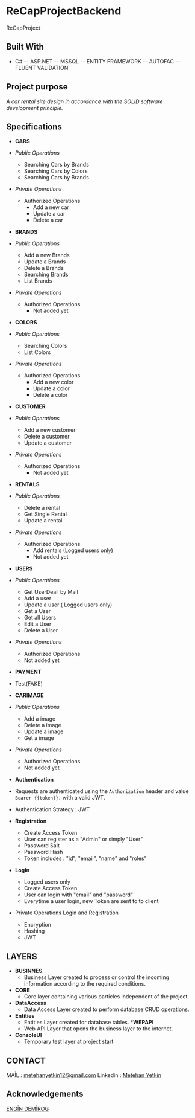 # ReCapProjectBackend
ReCapProject
## Built With
* C# -- ASP.NET -- MSSQL -- ENTITY FRAMEWORK -- AUTOFAC -- FLUENT VALIDATION
## Project purpose
*A car rental site design in accordance with the SOLID software development principle.*

## Specifications
* __CARS__
* *Public Operations*
  * Searching Cars by Brands
  * Searching Cars by Colors
  * Searching Cars by Brands
  
* *Private Operations*
  * Authorized Operations
    * Add a new car
    * Update a car
    * Delete a car
   
* __BRANDS__
* *Public Operations*
  * Add a new Brands
  * Update a Brands
  * Delete a Brands
  * Searching Brands 
  * List Brands
 
  
* *Private Operations*
  * Authorized Operations
    * Not added yet
    
  
* __COLORS__
* *Public Operations*
  * Searching Colors 
  * List Colors
 
* *Private Operations*
  * Authorized Operations
    * Add a new color
    * Update a color
    * Delete a color
    
* __CUSTOMER__
* *Public Operations*
  * Add a new customer
  * Delete a customer
  * Update a customer
 
* *Private Operations*
  * Authorized Operations
    * Not added yet
    
* __RENTALS__
* *Public Operations*
  * Delete a rental
  * Get Single Rental 
  * Update a rental
  
 
* *Private Operations*
  * Authorized Operations
    * Add rentals (Logged users only)
    * Not added yet


* __USERS__
* *Public Operations*
  * Get UserDeail by Mail
  * Add a user
  * Update a user ( Logged users only)
  * Get a User
  * Get all Users
  * Edit a User
  * Delete a User
  
* *Private Operations*
  * Authorized Operations
  * Not added yet
  
* __PAYMENT__
* Test(FAKE)

* __CARIMAGE__
* *Public Operations*
  * Add a image
  * Delete a image
  * Update a image 
  * Get a image
* *Private Operations*
  * Authorized Operations
  * Not added yet

* __Authentication__
* Requests are authenticated using the  `Authorization` header and value `Bearer {{token}}.`  with a valid JWT.
* Authentication Strategy : JWT
* __Registration__
  * Create Access Token
  * User can register as a "Admin" or simply "User"
  * Password Salt
  * Password Hash
  * Token includes : "id", "email", "name" and "roles"
* __Login__
  * Logged users only
  * Create Access Token
  * User can login with "email" and "password"
  * Everytime a user login, new Token are sent to to client

* Private Operations Login and Registration
  * Encryption
  * Hashing
  * JWT
  

## LAYERS 

* __BUSINNES__
  * Business Layer created to process or control the incoming information according to the required conditions.
* __CORE__
  * Core layer containing various particles independent of the project.
* __DataAccess__
  * Data Access Layer created to perform database CRUD operations.
* __Entities__
  * Entities Layer created for database tables.
*__WEPAPI__
  * Web API Layer that opens the business layer to the internet. 
* __ConsoleUI__
  * Temporary test layer at project start

## CONTACT
MAİL : metehanyetkin12@gmail.com
 Linkedin : [Metehan Yetkin](https://www.linkedin.com/in/metehan-yetkin-5951b2164)

## Acknowledgements
 [ENGİN DEMİROG](https://www.linkedin.com/in/engindemirog/?originalSubdomain=tr)












